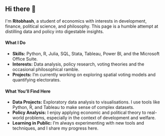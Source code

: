 ## Hi there 👋

<!--
**SovietScout/SovietScout** is a ✨ _special_ ✨ repository because its `README.md` (this file) appears on your GitHub profile.

Here are some ideas to get you started:

- 🔭 I’m currently working on ...
- 🌱 I’m currently learning ...
- 👯 I’m looking to collaborate on ...
- 🤔 I’m looking for help with ...
- 💬 Ask me about ...
- 📫 How to reach me: ...
- 😄 Pronouns: ...
- ⚡ Fun fact: ...
-->

I'm **Ritobhash**, a student of economics with interests in development, finance, political science, and philosophy. This page is a humble attempt at distilling data and policy into digestable insights.

#### **What I Do**  
- **Skills:** Python, R, Julia, SQL, Stata, Tableau, Power BI, and the Microsoft Office Suite.  
- **Interests:** Data analysis, policy research, voting theories and the occasional philosophical ramble.  
- **Projects:** I’m currently working on exploring spatial voting models and quantifying electorates.  

#### **What You’ll Find Here**  
- **Data Projects:** Exploratory data analysis to visualisations. I use tools like Python, R, and Tableau to make sense of complex datasets.  
- **Policy Analysis:** I enjoy applying economic and political theory to real-world problems, especially in the context of development and welfare.  
- **Learning in Public:** I’m always experimenting with new tools and techniques, and I share my progress here.  
